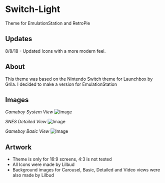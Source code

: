 # Switch-Light
Theme for EmulationStation and RetroPie

Updates
-------
8/8/18 - Updated Icons with a more modern feel.

About
-----

This theme was based on the Nintendo Switch theme for Launchbox by Grila. I decided to make a version for EmulationStation

Images
------

*Gameboy System View*
![Image](http://i.imgur.com/OVgUAXf.png)

*SNES Detailed View*
![Image](http://i.imgur.com/YTs1xDr.png)

*Gameboy Basic View*
![Image](http://i.imgur.com/QrLnVmp.png)

Artwork
-------

- Theme is only for 16:9 screens, 4:3 is not tested
- All Icons were made by Lilbud
- Background images for Carousel, Basic, Detailed and Video views were also made by Lilbud
